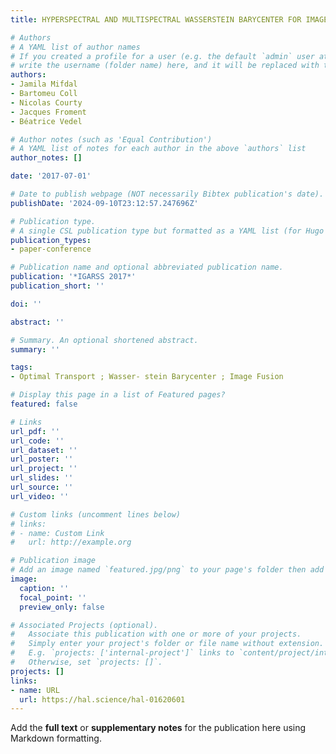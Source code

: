 ```yaml
---
title: HYPERSPECTRAL AND MULTISPECTRAL WASSERSTEIN BARYCENTER FOR IMAGE FUSION

# Authors
# A YAML list of author names
# If you created a profile for a user (e.g. the default `admin` user at `content/authors/admin/`), 
# write the username (folder name) here, and it will be replaced with their full name and linked to their profile.
authors:
- Jamila Mifdal
- Bartomeu Coll
- Nicolas Courty
- Jacques Froment
- Béatrice Vedel

# Author notes (such as 'Equal Contribution')
# A YAML list of notes for each author in the above `authors` list
author_notes: []

date: '2017-07-01'

# Date to publish webpage (NOT necessarily Bibtex publication's date).
publishDate: '2024-09-10T23:12:57.247696Z'

# Publication type.
# A single CSL publication type but formatted as a YAML list (for Hugo requirements).
publication_types:
- paper-conference

# Publication name and optional abbreviated publication name.
publication: '*IGARSS 2017*'
publication_short: ''

doi: ''

abstract: ''

# Summary. An optional shortened abstract.
summary: ''

tags:
- Optimal Transport ; Wasser- stein Barycenter ; Image Fusion

# Display this page in a list of Featured pages?
featured: false

# Links
url_pdf: ''
url_code: ''
url_dataset: ''
url_poster: ''
url_project: ''
url_slides: ''
url_source: ''
url_video: ''

# Custom links (uncomment lines below)
# links:
# - name: Custom Link
#   url: http://example.org

# Publication image
# Add an image named `featured.jpg/png` to your page's folder then add a caption below.
image:
  caption: ''
  focal_point: ''
  preview_only: false

# Associated Projects (optional).
#   Associate this publication with one or more of your projects.
#   Simply enter your project's folder or file name without extension.
#   E.g. `projects: ['internal-project']` links to `content/project/internal-project/index.md`.
#   Otherwise, set `projects: []`.
projects: []
links:
- name: URL
  url: https://hal.science/hal-01620601
---
```


Add the **full text** or **supplementary notes** for the publication here using Markdown formatting.
